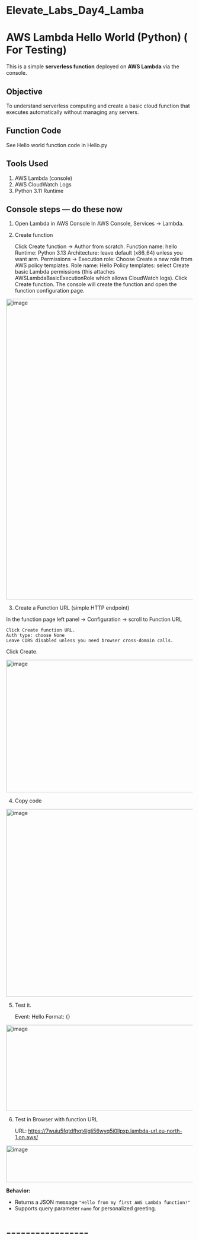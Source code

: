 # Elevate_Labs_Day4_Lamba

# AWS Lambda Hello World (Python) ( For Testing)

This is a simple **serverless function** deployed on **AWS Lambda** via the console.

##  Objective
To understand serverless computing and create a basic cloud function that executes automatically without managing any servers.

## Function Code
See Hello world function code in Hello.py

## Tools Used

1. AWS Lambda (console)
2. AWS CloudWatch Logs
3. Python 3.11 Runtime

## Console steps — do these now
  1. Open Lambda in AWS Console
         In AWS Console, Services → Lambda.
  2. Create function

     Click Create function → Author from scratch.
     Function name: hello
     Runtime: Python 3.13 
     Architecture: leave default (x86_64) unless you want arm.
      Permissions → Execution role:
     Choose Create a new role from AWS policy templates.
     Role name: Hello
     Policy templates: select Create basic Lambda permissions (this attaches AWSLambdaBasicExecutionRole which allows CloudWatch logs).
     Click Create function.
  The console will create the function and open the function configuration page.

  <img width="1756" height="810" alt="image" src="https://github.com/user-attachments/assets/299464cd-8c29-4ff4-a78f-1fd6f094a1f7" />

  3. Create a Function URL (simple HTTP endpoint)

  In the function page left panel → Configuration → scroll to Function URL 

    Click Create function URL.
    Auth type: choose None 
    Leave CORS disabled unless you need browser cross-domain calls.
  Click Create.

  <img width="1275" height="357" alt="image" src="https://github.com/user-attachments/assets/1b31bda8-6940-4d45-af1c-6cc69051f502" />

  4. Copy code

<img width="919" height="506" alt="image" src="https://github.com/user-attachments/assets/e6e22797-a047-458e-a533-99dd1e6a3c74" />

  5. Test it.

     Event: Hello
     Format: {}

<img width="669" height="232" alt="image" src="https://github.com/user-attachments/assets/5ffc820f-b3f0-4dc5-b9fa-261e06f6d289" />

  6. Test in Browser with function URL

     URL: https://7wuiu5fqtdfhqt4lgli56wyq5i0llpxp.lambda-url.eu-north-1.on.aws/

<img width="515" height="99" alt="image" src="https://github.com/user-attachments/assets/5947b2f3-e900-4efb-9833-f466209dbb69" />

**Behavior:**
- Returns a JSON message `"Hello from my first AWS Lambda function!"`
- Supports query parameter `name` for personalized greeting.

# -----------------




